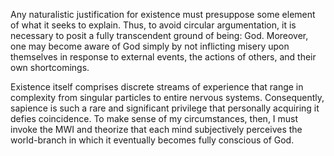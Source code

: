 Any naturalistic justification for existence must presuppose some element of what it seeks to explain. Thus, to avoid circular argumentation, it is necessary to posit a fully transcendent ground of being: God. Moreover, one may become aware of God simply by not inflicting misery upon themselves in response to external events, the actions of others, and their own shortcomings.

Existence itself comprises discrete streams of experience that range in complexity from singular particles to entire nervous systems. Consequently, sapience is such a rare and significant privilege that personally acquiring it defies coincidence. To make sense of my circumstances, then, I must invoke the MWI and theorize that each mind subjectively perceives the world-branch in which it eventually becomes fully conscious of God.
